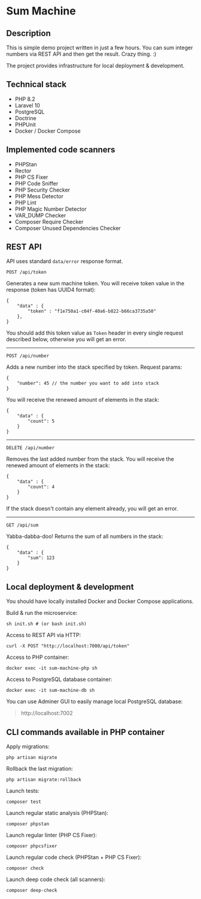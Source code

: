 # Sum Machine

## Description

This is simple demo project written in just a few hours. You can sum integer numbers via REST API and then get the result. Crazy thing. :)

The project provides infrastructure for local deployment & development.

## Technical stack

- PHP 8.2
- Laravel 10
- PostgreSQL
- Doctrine
- PHPUnit
- Docker / Docker Compose

## Implemented code scanners

- PHPStan
- Rector
- PHP CS Fixer
- PHP Code Sniffer
- PHP Security Checker
- PHP Mess Detector
- PHP Lint
- PHP Magic Number Detector
- VAR_DUMP Checker
- Composer Require Checker
- Composer Unused Dependencies Checker

## REST API

API uses standard `data/error` response format.

    POST /api/token

Generates a new sum machine token. You will receive token value in the response (token has UUID4 format):

```json5
{
    "data" : {
        "token" : "f1e750a1-c04f-40a6-b822-b66ca3735a50"    
    },
}
```

You should add this token value as `Token` header in every single request described below, otherwise you will get an error.

----

    POST /api/number

Adds a new number into the stack specified by token. Request params:

    {
        "number": 45 // the number you want to add into stack
    }

You will receive the renewed amount of elements in the stack:

```json5
{
    "data" : {
        "count": 5
    }
}
```

----

    DELETE /api/number

Removes the last added number from the stack. You will receive the renewed amount of elements in the stack:

```json5
{
    "data" : {
        "count": 4
    }
}
```

If the stack doesn't contain any element already, you will get an error.

----

    GET /api/sum

Yabba-dabba-doo! Returns the sum of all numbers in the stack:

```json5
{
    "data" : {
        "sum": 123
    }
}
```

## Local deployment & development

You should have locally installed Docker and Docker Compose applications.

Build & run the microservice:

    sh init.sh # (or bash init.sh)

Access to REST API via HTTP:

    curl -X POST "http://localhost:7000/api/token"

Access to PHP container:

    docker exec -it sum-machine-php sh

Access to PostgreSQL database container:

    docker exec -it sum-machine-db sh

You can use Adminer GUI to easily manage local PostgreSQL database:

> http://localhost:7002

## CLI commands available in PHP container

Apply migrations:

    php artisan migrate

Rollback the last migration:

    php artisan migrate:rollback

Launch tests:

    composer test

Launch regular static analysis (PHPStan):

    composer phpstan

Launch regular linter (PHP CS Fixer):

    composer phpcsfixer

Launch regular code check (PHPStan + PHP CS Fixer):

    composer check

Launch deep code check (all scanners):

    composer deep-check
